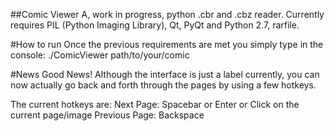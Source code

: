 ##Comic Viewer
A, work in progress, python .cbr and .cbz reader.
Currently requires PIL (Python Imaging Library), Qt, PyQt and Python 2.7, rarfile.

#How to run
Once the previous requirements are met you simply type in the console:
./ComicViewer path/to/your/comic

#News
Good News! Although the interface is just a label currently, you can now actually go back and forth through the pages by using a few hotkeys. 

The current hotkeys are:
Next Page: Spacebar or Enter or Click on the current page/image
Previous Page: Backspace
